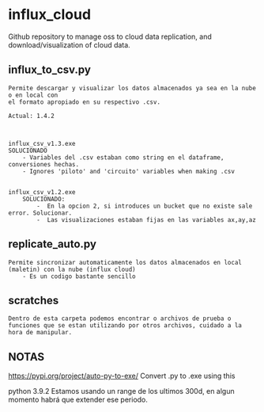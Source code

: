 # influx_cloud
Github repository to manage oss to cloud data replication, and download/visualization of cloud data.


## influx_to_csv.py
    Permite descargar y visualizar los datos almacenados ya sea en la nube o en local con
    el formato apropiado en su respectivo .csv.

    Actual: 1.4.2



    influx_csv_v1.3.exe
    SOLUCIONADO
        - Variables del .csv estaban como string en el dataframe, conversiones hechas.
        - Ignores 'piloto' and 'circuito' variables when making .csv


    influx_csv_v1.2.exe
        SOLUCIONADO:
            -  En la opcion 2, si introduces un bucket que no existe sale error. Solucionar.
            -  Las visualizaciones estaban fijas en las variables ax,ay,az

## replicate_auto.py
    Permite sincronizar automaticamente los datos almacenados en local (maletin) con la nube (influx cloud)
        - Es un codigo bastante sencillo

## scratches
    Dentro de esta carpeta podemos encontrar o archivos de prueba o funciones que se estan utilizando por otros archivos, cuidado a la hora de manipular.


## NOTAS

https://pypi.org/project/auto-py-to-exe/
Convert .py to .exe using this

python 3.9.2
Estamos usando un range de los ultimos 300d, en algun momento habrá que extender ese periodo.